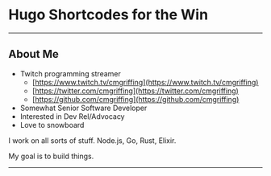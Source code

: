 # Hugo Shortcodes for the Win

---

## About Me

- Twitch programming streamer
  - [https://www.twitch.tv/cmgriffing](https://www.twitch.tv/cmgriffing)
  - [https://twitter.com/cmgriffing](https://twitter.com/cmgriffing)
  - [https://github.com/cmgriffing](https://github.com/cmgriffing)
- Somewhat Senior Software Developer
- Interested in Dev Rel/Advocacy
- Love to snowboard

<div class="notes">
I work on all sorts of stuff. Node.js, Go, Rust, Elixir.

My goal is to build things.

</div>

---
